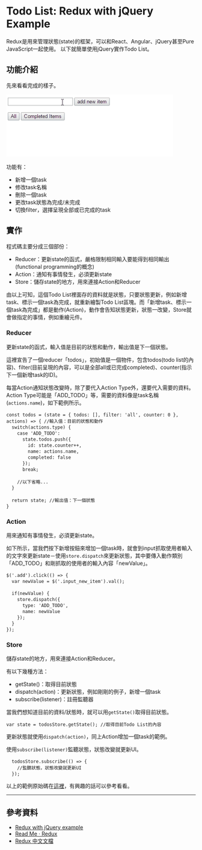 # Todo List: Redux with jQuery Example
Redux是用來管理狀態(state)的框架，可以和React、Angular、jQuery甚至Pure JavaScript一起使用。
以下就簡單使用jQuery實作Todo List。

## 功能介紹
先來看看完成的樣子。

![](demo.gif)

功能有：

- 新增一個task
- 修改task名稱
- 刪除一個task
- 更改task狀態為完成/未完成
- 切換filter，選擇呈現全部或已完成的task

## 實作
程式碼主要分成三個部份：

- Reducer：更新state的函式，嚴格限制相同輸入要能得到相同輸出(functional programming的概念)
- Action：通知有事情發生，必須更新state
- Store：儲存state的地方，用來連接Action和Reducer

由以上可知，這個Todo List裡面存的資料就是狀態，只要狀態更新，例如新增task、標示一個task為完成，就重新繪製Todo List區塊。而「新增task、標示一個task為完成」都是動作(Action)，動作會告知狀態更新，狀態一改變，Store就會做指定的事情，例如重繪元件。

### Reducer
更新state的函式，輸入值是目前的狀態和動作，輸出值是下一個狀態。

這裡宣告了一個reducer「todos」，初始值是一個物件，包含todos(todo list的內容)、filter(目前呈現的內容，可以是全部all或已完成completed)、counter(指示下一個新增task的ID)。

每當Action通知狀態改變時，除了要代入Action Type外，還要代入需要的資料。
Action Type可能是「ADD_TODO」等，需要的資料像是task名稱(`actions.name`)，如下範例所示。

    const todos = (state = { todos: [], filter: 'all', counter: 0 }, actions) => { //輸入值：目前的狀態和動作
      switch(actions.type) {
        case 'ADD_TODO':
          state.todos.push({
            id: state.counter++,
            name: actions.name,
            completed: false
          });
          break;

        //以下省略...
      }

      return state; //輸出值：下一個狀態
    }

### Action
用來通知有事情發生，必須更新state。

如下所示，當我們按下新增按鈕來增加一個task時，就會到input抓取使用者輸入的文字來更新state－使用`store.dispatch`來更新狀態，其中要傳入動作類別「ADD_TODO」和剛抓取的使用者的輸入內容「newValue」。

    $('.add').click(() => {
      var newValue = $('.input_new_item').val();

      if(newValue) {
        store.dispatch({
          type: 'ADD_TODO',
          name: newValue
        });
      }
    });

### Store
儲存state的地方，用來連接Action和Reducer。

有以下幾種方法：

- getState()：取得目前狀態
- dispatch(action)：更新狀態，例如剛剛的例子，新增一個task
- subscribe(listener)：註冊監聽器

當我們想知道目前的資料/狀態時，就可以用`getState()`取得目前狀態。

  	var state = todosStore.getState(); //取得目前Todo List的內容

更新狀態就使用`dispatch(action)`，同上Action增加一個task的範例。


使用`subscribe(listener)`監聽狀態，狀態改變就更新UI。

	  todosStore.subscribe(() => {
	    //監聽狀態，狀態改變就更新UI
	  });


以上的範例原始碼在[這裡](https://github.com/cythilya/todolist_redux_with_jquery_example)，有興趣的話可以參考看看。

---
## 參考資料
- [Redux with jQuery example](https://codepen.io/mdd/full/wGRqbw/)
- [Read Me · Redux](http://redux.js.org/)
- [Redux 中文文檔](http://cn.redux.js.org/index.html)